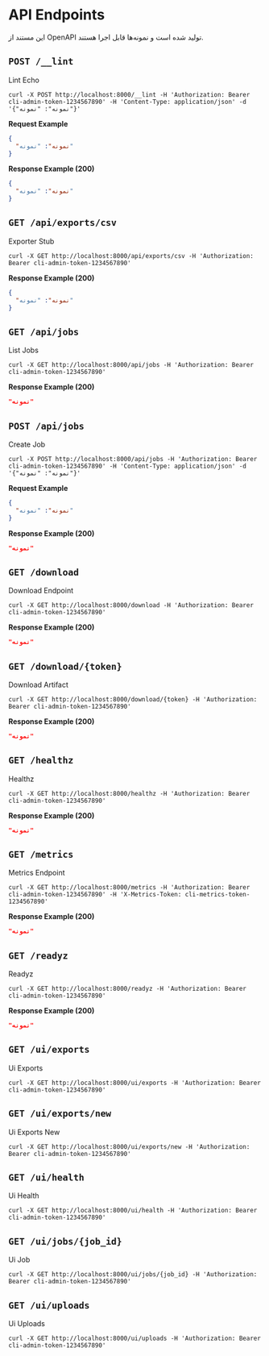 # API Endpoints

این مستند از OpenAPI تولید شده است و نمونه‌ها قابل اجرا هستند.
## `POST /__lint`
 Lint Echo
```
curl -X POST http://localhost:8000/__lint -H 'Authorization: Bearer cli-admin-token-1234567890' -H 'Content-Type: application/json' -d '{"نمونه": "نمونه"}'
```
**Request Example**
```json
{
  "نمونه": "نمونه"
}
```
**Response Example (200)**
```json
{
  "نمونه": "نمونه"
}
```

## `GET /api/exports/csv`
Exporter Stub
```
curl -X GET http://localhost:8000/api/exports/csv -H 'Authorization: Bearer cli-admin-token-1234567890'
```
**Response Example (200)**
```json
{
  "نمونه": "نمونه"
}
```

## `GET /api/jobs`
List Jobs
```
curl -X GET http://localhost:8000/api/jobs -H 'Authorization: Bearer cli-admin-token-1234567890'
```
**Response Example (200)**
```json
"نمونه"
```

## `POST /api/jobs`
Create Job
```
curl -X POST http://localhost:8000/api/jobs -H 'Authorization: Bearer cli-admin-token-1234567890' -H 'Content-Type: application/json' -d '{"نمونه": "نمونه"}'
```
**Request Example**
```json
{
  "نمونه": "نمونه"
}
```
**Response Example (200)**
```json
"نمونه"
```

## `GET /download`
Download Endpoint
```
curl -X GET http://localhost:8000/download -H 'Authorization: Bearer cli-admin-token-1234567890'
```
**Response Example (200)**
```json
"نمونه"
```

## `GET /download/{token}`
Download Artifact
```
curl -X GET http://localhost:8000/download/{token} -H 'Authorization: Bearer cli-admin-token-1234567890'
```
**Response Example (200)**
```json
"نمونه"
```

## `GET /healthz`
Healthz
```
curl -X GET http://localhost:8000/healthz -H 'Authorization: Bearer cli-admin-token-1234567890'
```
**Response Example (200)**
```json
"نمونه"
```

## `GET /metrics`
Metrics Endpoint
```
curl -X GET http://localhost:8000/metrics -H 'Authorization: Bearer cli-admin-token-1234567890' -H 'X-Metrics-Token: cli-metrics-token-1234567890'
```
**Response Example (200)**
```json
"نمونه"
```

## `GET /readyz`
Readyz
```
curl -X GET http://localhost:8000/readyz -H 'Authorization: Bearer cli-admin-token-1234567890'
```
**Response Example (200)**
```json
"نمونه"
```

## `GET /ui/exports`
Ui Exports
```
curl -X GET http://localhost:8000/ui/exports -H 'Authorization: Bearer cli-admin-token-1234567890'
```

## `GET /ui/exports/new`
Ui Exports New
```
curl -X GET http://localhost:8000/ui/exports/new -H 'Authorization: Bearer cli-admin-token-1234567890'
```

## `GET /ui/health`
Ui Health
```
curl -X GET http://localhost:8000/ui/health -H 'Authorization: Bearer cli-admin-token-1234567890'
```

## `GET /ui/jobs/{job_id}`
Ui Job
```
curl -X GET http://localhost:8000/ui/jobs/{job_id} -H 'Authorization: Bearer cli-admin-token-1234567890'
```

## `GET /ui/uploads`
Ui Uploads
```
curl -X GET http://localhost:8000/ui/uploads -H 'Authorization: Bearer cli-admin-token-1234567890'
```
